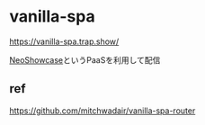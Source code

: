# vanilla-spa

https://vanilla-spa.trap.show/

[NeoShowcase](https://github.com/traPtitech/NeoShowcase)というPaaSを利用して配信

## ref

https://github.com/mitchwadair/vanilla-spa-router